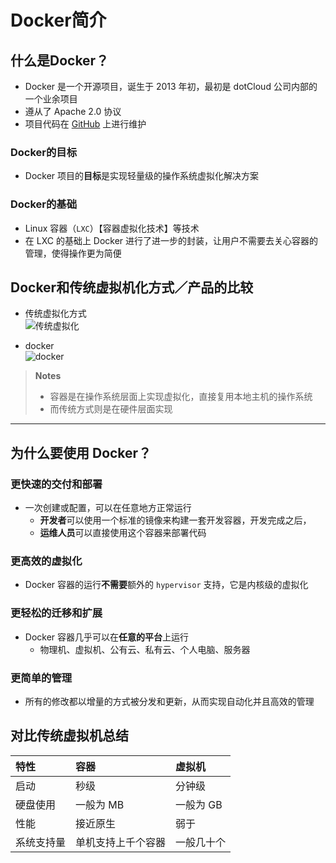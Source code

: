 # Docker简介
## 什么是Docker？
- Docker 是一个开源项目，诞生于 2013 年初，最初是 dotCloud 公司内部的一个业余项目
- 遵从了 Apache 2.0 协议
- 项目代码在 [GitHub](https://github.com/docker/docker) 上进行维护

### Docker的目标
- Docker 项目的**目标**是实现轻量级的操作系统虚拟化解决方案

### Docker的基础
- Linux 容器（`LXC`）【容器虚拟化技术】等技术
- 在 LXC 的基础上 Docker 进行了进一步的封装，让用户不需要去关心容器的管理，使得操作更为简便

## Docker和传统虚拟机化方式／产品的比较
 
- 传统虚拟化方式  
  ![传统虚拟化](https://yeasy.gitbooks.io/docker_practice/content/_images/virtualization.png)

- docker  
  ![docker](https://yeasy.gitbooks.io/docker_practice/content/_images/docker.png)

> **Notes**
> - 容器是在操作系统层面上实现虚拟化，直接复用本地主机的操作系统
> - 而传统方式则是在硬件层面实现

------------------

## 为什么要使用 Docker？

### 更快速的交付和部署
- 一次创建或配置，可以在任意地方正常运行
   - **开发者**可以使用一个标准的镜像来构建一套开发容器，开发完成之后，
   - **运维人员**可以直接使用这个容器来部署代码

### 更高效的虚拟化
- Docker 容器的运行**不需要**额外的 `hypervisor` 支持，它是内核级的虚拟化

### 更轻松的迁移和扩展
- Docker 容器几乎可以在**任意的平台**上运行
   - 物理机、虚拟机、公有云、私有云、个人电脑、服务器

### 更简单的管理
- 所有的修改都以增量的方式被分发和更新，从而实现自动化并且高效的管理

## 对比传统虚拟机总结

| 特性 |	容器 |	虚拟机 |
|:-----|:-----|:---------|
| 启动 |	秒级 |	分钟级 |
| 硬盘使用 |	一般为 MB |	一般为 GB |
| 性能 |	接近原生 |	弱于 |
| 系统支持量 |	单机支持上千个容器 |	一般几十个 |
